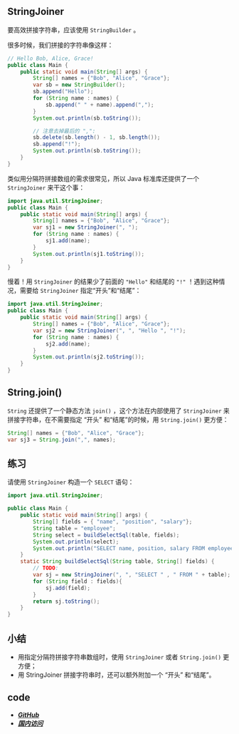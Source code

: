 ## StringJoiner

要高效拼接字符串，应该使用 `StringBuilder` 。

很多时候，我们拼接的字符串像这样：

```java
// Hello Bob, Alice, Grace!
public class Main {
    public static void main(String[] args) {
        String[] names = {"Bob", "Alice", "Grace"};
        var sb = new StringBuilder();
        sb.append("Hello");
        for (String name : names) {
            sb.append(" " + name).append(",");
        }
        System.out.println(sb.toString());

        // 注意去掉最后的 ",":
        sb.delete(sb.length() - 1, sb.length());
        sb.append("!");
        System.out.println(sb.toString());
    }
}
```

类似用分隔符拼接数组的需求很常见，所以 Java 标准库还提供了一个 `StringJoiner` 来干这个事：

```java
import java.util.StringJoiner;
public class Main {
    public static void main(String[] args) {
        String[] names = {"Bob", "Alice", "Grace"};
        var sj1 = new StringJoiner(", ");
        for (String name : names) {
            sj1.add(name);
        }
        System.out.println(sj1.toString());
    }
}
```


慢着！用 `StringJoiner` 的结果少了前面的 `"Hello"` 和结尾的 `"!"` ！遇到这种情况，需要给 `StringJoiner` 指定“开头”和“结尾”：


```java
import java.util.StringJoiner;
public class Main {
    public static void main(String[] args) {
        String[] names = {"Bob", "Alice", "Grace"};
        var sj2 = new StringJoiner(", ", "Hello ", "!");
        for (String name : names) {
            sj2.add(name);
        }
        System.out.println(sj2.toString());
    }
}
```


## String.join()


`String` 还提供了一个静态方法 `join()` ，这个方法在内部使用了 `StringJoiner` 来拼接字符串，在不需要指定 “开头” 和“结尾”的时候，用 `String.join()` 更方便：


```java
String[] names = {"Bob", "Alice", "Grace"};
var sj3 = String.join(",", names);
```


## 练习


请使用 `StringJoiner` 构造一个 `SELECT` 语句：


```java
import java.util.StringJoiner;

public class Main {
    public static void main(String[] args) {
        String[] fields = { "name", "position", "salary"};
        String table = "employee";
        String select = buildSelectSql(table, fields);
        System.out.println(select);
        System.out.println("SELECT name, position, salary FROM employee".equals(select) ? "测试成功" : "测试失败");
    }
    static String buildSelectSql(String table, String[] fields) {
        // TODO:
        var sj = new StringJoiner(", ", "SELECT " , " FROM " + table);
        for (String field : fields){
            sj.add(field);
        }
        return sj.toString();
    }
}
```


## 小结

- 用指定分隔符拼接字符串数组时，使用 `StringJoiner` 或者 `String.join()` 更方便；
- 用 StringJoiner 拼接字符串时，还可以额外附加一个 “开头” 和“结尾”。


## code

- [***GitHub***](https://github.com/Lxzz24/Repo/tree/main/testCode/src/javase/test/StringJoinerTest.java)
- [***国内访问***](https://gitee.com/lxzz24/Repo/tree/main/testCode/src/javase/test/StringJoinerTest.java)

